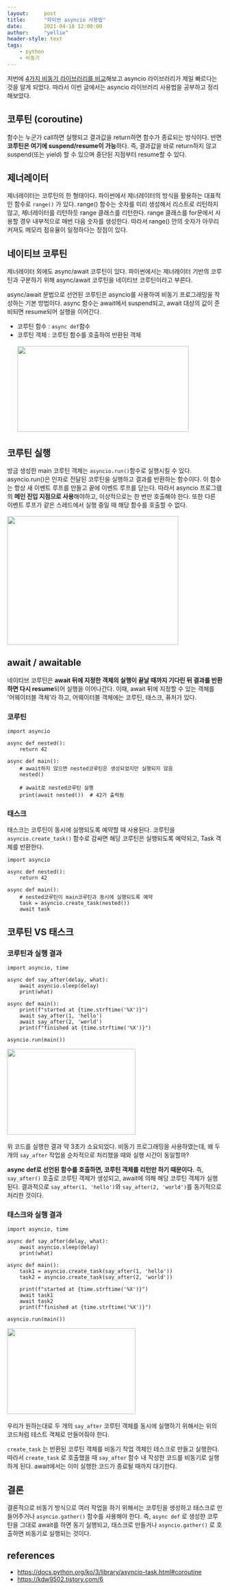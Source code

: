 ```yaml
---
layout:     post
title:      "파이썬 asyncio 사용법"
date:       2021-04-18 12:00:00
author:     "yellie"
header-style: text
tags:
    - python
    - 비동기
---
```


저번에 [4가지 비동기 라이브러리를 비교](https://seoyeonhwng.github.io/2021/01/07/%ED%8C%8C%EC%9D%B4%EC%8D%AC-%EB%B9%84%EB%8F%99%EA%B8%B0-%EB%B9%84%EA%B5%90/)해보고 asyncio 라이브러리가 제일 빠르다는 것을 알게 되었다. 따라서 이번 글에서는 asyncio 라이브러리 사용법을 공부하고 정리해보았다.

## 코루틴 (coroutine)
함수는 누군가 call하면 실행되고 결과값을 return하면 함수가 종료되는 방식이다. 반면 **코루틴은 여기에 suspend/resume이 가능**하다. 
즉, 결과값을 바로 return하지 않고 suspend(또는 yield) 할 수 있으며 중단된 지점부터 resume할 수 있다.

## 제너레이터
제너레이터는 코루틴의 한 형태이다. 파이썬에서 제너레이터의 방식을 활용하는 대표적인 함수로 `range()` 가 있다. range() 함수는 숫자를 미리 생성해서 리스트로 리턴하지 않고, 제너레이터를 리턴하듯 range 클래스를 리턴한다. 
range 클래스를 for문에서 사용할 경우 내부적으로 매번 다음 숫자를 생성한다. 따라서 range() 안의 숫자가 아무리 커져도 메모리 점유율이 일정하다는 장점이 있다.

## 네이티브 코루틴
제너레이터 외에도 async/await 코루틴이 있다. 파이썬에서는 제너레이터 기반의 코루틴과 구분하기 위해 async/await 코루틴을 네이티브 코루틴이라고 부른다.    

async/await 문법으로 선언된 코루틴은 asyncio를 사용하여 비동기 프로그래밍을 작성하는 기본 방법이다. async 함수는 await에서 suspend되고, await 대상의 값이 준비되면 resume되어 실행을 이어간다.
- 코루틴 함수 : `async def`함수
- 코루틴 객체 : 코루틴 함수를 호출하여 반환된 객체
<br><br><img src="https://user-images.githubusercontent.com/49056225/120583077-86ac1700-c468-11eb-91a3-d5e075456131.png" width="400" height="200"><br>

## 코루틴 실행
방금 생성한 main 코루틴 객체는 `asyncio.run()`함수로 실행시킬 수 있다. asyncio.run()은 인자로 전달된 코루틴을 실행하고 결과를 반환하는 함수이다. 
이 함수는 항상 새 이벤트 루프를 만들고 끝에 이벤트 루프를 닫는다. 따라서 asyncio 프로그램의 **메인 진입 지점으로 사용**해야하고, 이상적으로는 한 번만 호출해야 한다. 
또한 다른 이벤트 루프가 같은 스레드에서 실행 중일 때 해당 함수를 호출할 수 없다.
<br><br><img src="https://user-images.githubusercontent.com/49056225/120583441-31243a00-c469-11eb-9ec3-437c6ce386d6.png" width="400" height="300"><br>

## await / awaitable
네이티브 코루틴은 **await 뒤에 지정한 객체의 실행이 끝날 때까지 기다린 뒤 결과를 반환하면 다시 resume**되어 실행을 이어나간다. 
이때, await 뒤에 지정할 수 있는 객체를 '어웨이터블 객체'라 하고, 어웨이터블 객체에는 코루틴, 태스크, 퓨처가 있다.

### 코루틴
```
import asyncio

async def nested():
    return 42

async def main():
    # await하지 않으면 nested코루틴은 생성되었지만 실행되지 않음
    nested()

    # await로 nested코루틴 실행
    print(await nested())  # 42가 출력됨
```

### 태스크
태스크는 코루틴이 동시에 실행되도록 예약할 때 사용된다. 코루틴을 `asyncio.create_task()` 함수로 감싸면 해당 코루틴은 실행되도록 예약되고, Task 객체를 반환한다.
```
import asyncio

async def nested():
    return 42

async def main():
    # nested코루틴이 main코루틴과 동시에 실행되도록 예약
    task = asyncio.create_task(nested())
    await task
```

## 코루틴 VS 태스크
### 코루틴과 실행 결과
```
import asyncio, time

async def say_after(delay, what):
    await asyncio.sleep(delay)
    print(what)
    
async def main():
    print(f"started at {time.strftime('%X')}")
    await say_after(1, 'hello')
    await say_after(2, 'world')
    print(f"finished at {time.strftime('%X')}")
    
asyncio.run(main())
```
<img src="https://user-images.githubusercontent.com/49056225/120583613-88c2a580-c469-11eb-9d07-1650d52f390a.png" width="300" height="200"><br><br>
위 코드를 실행한 결과 약 3초가 소요되었다. 비동기 프로그래밍을 사용하였는데, 왜 두 개의 `say_after` 작업을 순차적으로 처리했을 때와 실행 시간이 동일할까?    

**async def로 선언된 함수를 호출하면, 코루틴 객체를 리턴만 하기 때문이다.** 즉, `say_after()` 호출로 코루틴 객체가 생성되고, await에 의해 해당 코루틴 객체가 실행된다. 
결과적으로 `say_after(1, 'hello')`와 `say_after(2, 'world')`를 동기적으로 처리한 것이다.

### 태스크와 실행 결과
```
import asyncio, time

async def say_after(delay, what):
    await asyncio.sleep(delay)
    print(what)
    
async def main():
    task1 = asyncio.create_task(say_after(1, 'hello'))
    task2 = asyncio.create_task(say_after(2, 'world'))
    
    print(f"started at {time.strftime('%X')}")
    await task1
    await task2
    print(f"finished at {time.strftime('%X')}")
    
asyncio.run(main())
```
<img src="https://user-images.githubusercontent.com/49056225/120583788-cf180480-c469-11eb-801f-579f8965d74c.png" width="300" height="200"><br><br>
우리가 원하는대로 두 개의 `say_after` 코루틴 객체를 동시에 실행하기 위해서는 위의 코드처럼 테스트 객체로 만들어줘야 한다.    

`create_task` 는 반환된 코루틴 객체를 비동기 작업 객체인 테스크로 만들고 실행한다. 따라서 `create_task` 로 호출했을 때 `say_after` 함수 내 작성한 코드를 비동기로 실행하게 된다. 
await에서는 이미 실행한 코드가 종료될 때까지 대기한다.

## 결론
결론적으로 비동기 방식으로 여러 작업을 하기 위해서는 코루틴을 생성하고 태스크로 만들어주거나 `asyncio.gather()` 함수를 사용해야 한다. 
즉, `async def` 로 생성한 코루틴을 그대로 await를 하면 동기 실행되고, 태스크로 만들거나 `asyncio.gather()` 로 호출하면 비동기로 실행되는 것이다.

## references
- <https://docs.python.org/ko/3/library/asyncio-task.html#coroutine>
- <https://kdw9502.tistory.com/6>

